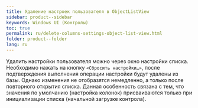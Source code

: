 ```yaml
---
title: Удаление настроек пользователя в ObjectListView
sidebar: product--sidebar
keywords: Windows UI (Контролы)
toc: true
permalink: ru/delete-columns-settings-object-list-view.html
folder: product--folder
lang: ru
---
```


Удалить настройки пользователя можно через окно настройки списка. Необходимо нажать на кнопку `«Сбросить настройки…»`, после подтверждения выполнения операции настройки будут удалены из базы. Однако изменения не отобразятся немедленно, а только после повторного открытия списка. Данная особенность связана с тем, что значения по умолчанию (настройка колонок) присваиваются только при инициализации списка (начальной загрузке контрола).

